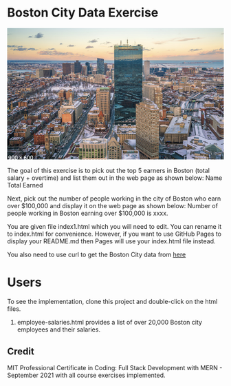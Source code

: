 
# Boston City Data Exercise

![Boston](boston.png)

The goal of this exercise is to pick out the top 5 earners in Boston (total salary + overtime) and list them out in the web page as shown below:
Name     Total Earned

Next, pick out the number of people working in the city of Boston who earn over $100,000 and display it on the web page as shown below:
Number of people working in Boston earning over $100,000 is xxxx.

You are given file index1.html which you will need to edit. You can rename it to index.html for convenience. However, if you want to use GitHub Pages to display your README.md then Pages will use your index.html file instead.

You also need to use curl to get the Boston City data from [here](https://pollysnips.s3.amazonaws.com/bostonEmployeeSalaries.json)

# Users

To see the implementation, clone this project and double-click on the html files.

1. employee-salaries.html provides a list of over 20,000 Boston city employees and their salaries.

## Credit

MIT Professional Certificate in Coding: Full Stack Development with MERN - September 2021 with all course exercises implemented.
